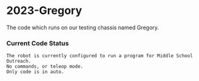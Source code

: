 # 2023-Gregory
The code which runs on our testing chassis named Gregory.

### Current Code Status
    The robot is currently configured to run a program for Middle School Outreach. 
    No commands, or teleop mode.
    Only code is in auto. 
